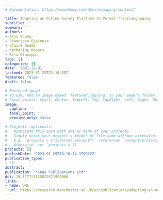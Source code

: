 ```yaml
---
# Documentation: https://wowchemy.com/docs/managing-content/

title: Adapting an Online Survey Platform to Permit Translanguaging
subtitle: ''
summary: ''
authors:
- Alys Young
- Francisco Espinoza
- Claire Dodds
- Katherine Rogers
- Rita Giacoppo
tags: []
categories: []
date: '2021-11-01'
lastmod: 2023-01-29T13:16:35Z
featured: false
draft: false

# Featured image
# To use, add an image named `featured.jpg/png` to your page's folder.
# Focal points: Smart, Center, TopLeft, Top, TopRight, Left, Right, BottomLeft, Bottom, BottomRight.
image:
  caption: ''
  focal_point: ''
  preview_only: false

# Projects (optional).
#   Associate this post with one or more of your projects.
#   Simply enter your project's folder or file name without extension.
#   E.g. `projects = ["internal-project"]` references `content/project/deep-learning/index.md`.
#   Otherwise, set `projects = []`.
projects: []
publishDate: '2023-01-29T13:16:34.179922Z'
publication_types:
- '2'
abstract: ''
publication: '*Sage Publications Ltd*'
doi: 10.1177/1525822X21993966
links:
- name: URL
  url: https://research.manchester.ac.uk/en/publications/adapting-an-online-survey-platform-to-permit-translanguaging
---
```

